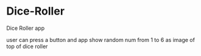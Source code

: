 # Dice-Roller
Dice Roller app 

user can press a button and app show random num from 1 to 6 as image of top of dice roller
